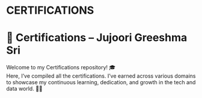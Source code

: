 # CERTIFICATIONS
# 📜 Certifications – Jujoori Greeshma Sri

Welcome to my Certifications repository! 🎓  
Here, I’ve compiled all the certifications. I’ve earned across various domains to showcase my 
continuous learning, dedication, and growth in the tech and data world. 🧠✨
